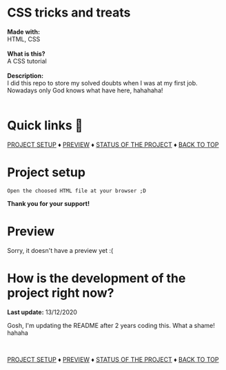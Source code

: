 # CSS tricks and treats

<b>Made with:</b><br/>
HTML, CSS
<br/><br/>
<b>What is this?</b><br/>
A CSS tutorial
<br/><br/>
<b>Description:</b><br/>
I did this repo to store my solved doubts when I was at my first job. Nowadays only God knows what have here, hahahaha!
<br/><br/>
# Quick links &#128150;
<div>
  
[PROJECT SETUP](#Project-setup) &diams; [PREVIEW](#Preview) &diams; [STATUS OF THE PROJECT](#How-is-the-development-of-the-project-right-now) &diams; [BACK TO TOP](#CSS-tricks-&-treats)

<div>

# Project setup
```
Open the choosed HTML file at your browser ;D
```

<b>Thank you for your support!</b>

# Preview
Sorry, it doesn't have a preview yet :(
<!-- <img src="overview.png" alt="Add your img here" /> -->


# How is the development of the project right now?
<b>Last update:</b> 13/12/2020

Gosh, I'm updating the README after 2 years coding this. What a shame! hahaha

<br/>

<div>
  
[PROJECT SETUP](#Project-setup) &diams; [PREVIEW](#Preview) &diams; [STATUS OF THE PROJECT](#How-is-the-development-of-the-project-right-now) &diams; [BACK TO TOP](#CSS-tricks-and-treats)

<div>